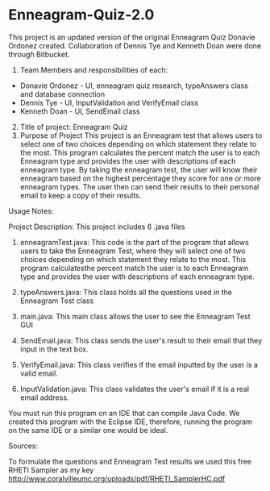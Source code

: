 # Enneagram-Quiz-2.0

This project is an updated version of the original Enneagram Quiz Donavie Ordonez created.
Collaboration of Dennis Tye and Kenneth Doan were done through Bitbucket.

1.	Team Members and responsibilities of each:
- Donavie Ordonez - UI, enneagram quiz research, typeAnswers class and database connection
- Dennis Tye - UI, InputValidation and VerifyEmail class
- Kenneth Doan - UI, SendEmail class
2.	Title of project: Enneagram Quiz
3.	Purpose of Project
This project is an Enneagram test that allows users to select one of two choices depending on which statement they relate to the most. This program calculates the percent match the user is to each Enneagram type and provides the user with descriptions of each enneagram type. By taking the enneagram test, the user will know their enneagram based on the highest percentage they score for one or more enneagram types. The user then can send their results to their personal email to keep a copy of their results.

Usage Notes:

Project Description: This project includes 6 .java files

1) enneagramTest.java: This code is the part of the program that allows users to take the Enneagram Test, where they will select one of two choices depending on which statement they relate to the most. This program calculatesthe percent match the user is to each Enneagram type and provides the user with descriptions of each enneagram type.

2) typeAnswers.java: This class holds all the questions used in the Enneagram Test class

3) main.java: This main class allows the user to see the Enneagram Test GUI

4) SendEmail.java: This class sends the user's result to their email that they input in the text box.

5) VerifyEmail.java: This class verifies if the email inputted by the user is a valid email.

6) InputValidation.java: This class validates the user's email if it is a real email address.

You must run this program on an IDE that can compile Java Code. We created this program with the Eclipse IDE, therefore, running the program on the same IDE or a similar one would be ideal.

Sources:

To formulate the questions and Enneagram Test results we used this free RHETI Sampler as my key http://www.coralvilleumc.org/uploads/pdf/RHETI_SamplerHC.pdf
